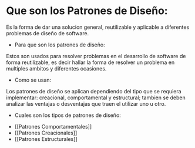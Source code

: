 # Que son los Patrones de Diseño:
Es la forma de dar una solucion general, reutilizable y aplicable a diferentes problemas de diseño de software.

- Para que son los patrones de diseño:

Estos son usados para resolver problemas en el desarrollo de software de forma reutilizable, es decir hallar la forma de resolver un problema en multiples ambitos y diferentes ocasiones.

- Como se usan:

Los patrones de diseño se aplican dependiendo del tipo que se requiera implementar: creacional, comportamental y estructural; tambien se deben analizar las ventajas o desventajas que traen el utilizar uno u otro.

- Cuales son los tipos de patrones de diseño:

+ [[Patrones Comportamentales]]
+ [[Patrones Creacionales]]
+ [[Patrones Estructurales]]
